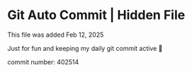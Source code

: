# Git Auto Commit | Hidden File

This file was added Feb 12, 2025

Just for fun and keeping my daily git commit active 🤪

commit number: 402514
